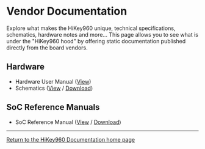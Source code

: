 # Vendor Documentation

Explore what makes the HiKey960 unique, technical specifications, schematics, hardware notes and more... This page allows you to see what is under the "HiKey960 hood" by offering static documentation published directly from the board vendors.

## Hardware

- Hardware User Manual ([View](HardwareUserManual.md))
- Schematics ([View](https://github.com/96boards/documentation/blob/master/ConsumerEdition/HiKey960/HardwareDocs/HiKey960_Schematics.pdf) / [Download](https://github.com/96boards/documentation/raw/master/ConsumerEdition/HiKey960/HardwareDocs/HiKey960_Schematics.pdf))

## SoC Reference Manuals

- SoC Reference Manual ([View](https://github.com/96boards/documentation/blob/master/ConsumerEdition/HiKey960/HardwareDocs/HiKey960_SoC_Reference_Manual.pdf) / [Download](https://github.com/96boards/documentation/raw/master/ConsumerEdition/HiKey960/HardwareDocs/HiKey960_SoC_Reference_Manual.pdf))

***

[Return to the HiKey960 Documentation home page](../README.md)
